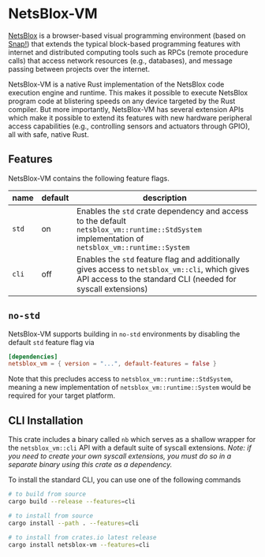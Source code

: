 # NetsBlox-VM

[NetsBlox](https://netsblox.org/) is a browser-based visual programming environment (based on [Snap!](https://snap.berkeley.edu/)) that extends the typical block-based programming features with internet and distributed computing tools such as RPCs (remote procedure calls) that access network resources (e.g., databases), and message passing between projects over the internet.

NetsBlox-VM is a native Rust implementation of the NetsBlox code execution engine and runtime. This makes it possible to execute NetsBlox program code at blistering speeds on any device targeted by the Rust compiler. But more importantly, NetsBlox-VM has several extension APIs which make it possible to extend its features with new hardware peripheral access capabilities (e.g., controlling sensors and actuators through GPIO), all with safe, native Rust.

## Features

NetsBlox-VM contains the following feature flags.

| name | default | description |
| ---- | ------- | ----------- |
| `std`  | on | Enables the `std` crate dependency and access to the default `netsblox_vm::runtime::StdSystem` implementation of `netsblox_vm::runtime::System` |
| `cli` | off | Enables the `std` feature flag and additionally gives access to `netsblox_vm::cli`, which gives API access to the standard CLI (needed for syscall extensions) |

## `no-std`

NetsBlox-VM supports building in `no-std` environments by disabling the default `std` feature flag via

```toml
[dependencies]
netsblox_vm = { version = "...", default-features = false }
```

Note that this precludes access to `netsblox_vm::runtime::StdSystem`, meaning a new implementation of `netsblox_vm::runtime::System` would be required for your target platform.

## CLI Installation

This crate includes a binary called `nb` which serves as a shallow wrapper for the `netsblox_vm::cli` API with a default suite of syscall extensions.
_Note: if you need to create your own syscall extensions, you must do so in a separate binary using this crate as a dependency._

To install the standard CLI, you can use one of the following commands

```bash
# to build from source
cargo build --release --features=cli

# to install from source
cargo install --path . --features=cli

# to install from crates.io latest release
cargo install netsblox-vm --features=cli
```

